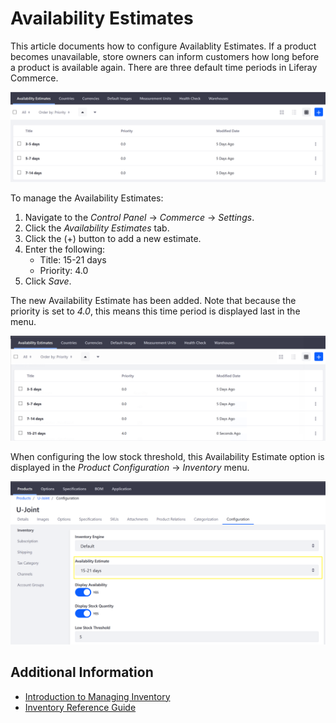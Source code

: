 # Availability Estimates

This article documents how to configure Availablity Estimates. If a product becomes unavailable, store owners can inform customers how long before a product is available again. There are three default time periods in Liferay Commerce.

![Managing Availability Estimates](./images/01.png)

To manage the Availability Estimates:

1. Navigate to the _Control Panel_ → _Commerce_ → _Settings_.
1. Click the _Availability Estimates_ tab.
1. Click the (+) button to add a new estimate.
1. Enter the following:
    * Title: 15-21 days
    * Priority: 4.0
1. Click _Save_.

The new Availability Estimate has been added. Note that because the priority is set to _4.0_, this means this time period is displayed last in the menu.

![New Availability Estimate](./images/02.png)

When configuring the low stock threshold, this Availability Estimate option is displayed in the _Product Configuration_ → _Inventory_ menu.

![Availability Estimates in Inventory Dropdown](./images/03.png)

## Additional Information

* [Introduction to Managing Inventory](../introduction-to-managing-inventory/README.md)
* [Inventory Reference Guide](../inventory-reference-guide/README.md)
